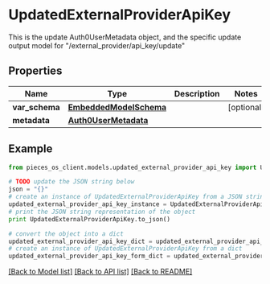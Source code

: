 # UpdatedExternalProviderApiKey

This is the update Auth0UserMetadata object, and the specific update output model for \"/external_provider/api_key/update\"

## Properties
Name | Type | Description | Notes
------------ | ------------- | ------------- | -------------
**var_schema** | [**EmbeddedModelSchema**](EmbeddedModelSchema.md) |  | [optional] 
**metadata** | [**Auth0UserMetadata**](Auth0UserMetadata.md) |  | 

## Example

```python
from pieces_os_client.models.updated_external_provider_api_key import UpdatedExternalProviderApiKey

# TODO update the JSON string below
json = "{}"
# create an instance of UpdatedExternalProviderApiKey from a JSON string
updated_external_provider_api_key_instance = UpdatedExternalProviderApiKey.from_json(json)
# print the JSON string representation of the object
print UpdatedExternalProviderApiKey.to_json()

# convert the object into a dict
updated_external_provider_api_key_dict = updated_external_provider_api_key_instance.to_dict()
# create an instance of UpdatedExternalProviderApiKey from a dict
updated_external_provider_api_key_form_dict = updated_external_provider_api_key.from_dict(updated_external_provider_api_key_dict)
```
[[Back to Model list]](../README.md#documentation-for-models) [[Back to API list]](../README.md#documentation-for-api-endpoints) [[Back to README]](../README.md)


